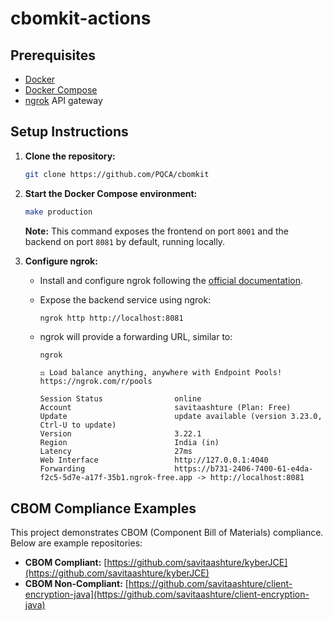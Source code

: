 # cbomkit-actions

## Prerequisites

*   [Docker](https://www.docker.com/)
*   [Docker Compose](https://docs.docker.com/compose/)
*   [ngrok](https://ngrok.com/) API gateway

## Setup Instructions

1.  **Clone the repository:**

    ```bash
    git clone https://github.com/PQCA/cbomkit
    ```

2.  **Start the Docker Compose environment:**

    ```bash
    make production
    ```

    **Note:** This command exposes the frontend on port `8001` and the backend on port `8081` by default, running locally.

3.  **Configure ngrok:**

    *   Install and configure ngrok following the [official documentation](https://ngrok.com/docs).
    *   Expose the backend service using ngrok:

        ```bash
        ngrok http http://localhost:8081
        ```

    *   ngrok will provide a forwarding URL, similar to:

        ```
        ngrok

        ⚖️ Load balance anything, anywhere with Endpoint Pools! https://ngrok.com/r/pools

        Session Status                online
        Account                       savitaashture (Plan: Free)
        Update                        update available (version 3.23.0, Ctrl-U to update)
        Version                       3.22.1
        Region                        India (in)
        Latency                       27ms
        Web Interface                 http://127.0.0.1:4040
        Forwarding                    https://b731-2406-7400-61-e4da-f2c5-5d7e-a17f-35b1.ngrok-free.app -> http://localhost:8081
        ```

## CBOM Compliance Examples

This project demonstrates CBOM (Component Bill of Materials) compliance. Below are example repositories:

*   **CBOM Compliant:** [https://github.com/savitaashture/kyberJCE](https://github.com/savitaashture/kyberJCE)
*   **CBOM Non-Compliant:** [https://github.com/savitaashture/client-encryption-java](https://github.com/savitaashture/client-encryption-java)